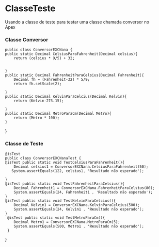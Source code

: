 # ClasseTeste
Usando a classe de teste para testar uma classe chamada conversor no Apex








### Classe Conversor

    public class ConversorEXCNana {
    public static Decimal CelsiusParaFahrenheit(Decimal celsius){
        return (celsius * 9/5) + 32;


    }
    public static Decimal FahrenheitParaCelsius(Decimal Fahrenheit){
        Decimal fh = (Fahrenheit-32) * 5/9;
        return fh.setScale(2);

    }
    public static Decimal KelvinParaCelcius(Decimal Kelvin){
        return (Kelvin-273.15);

    }
    public static Decimal MetroParaCm(Decimal Metro){
        return (Metro * 100);
    }
    

}


   ### Classe de Teste

    @isTest
    public class ConversorEXCNanaTest {
    @isTest public static void TestCelsiusParaFahrenheit(){
        Decimal celsius1 = ConversorEXCNana.CelsiusParaFahrenheit(50);
       System.assertEquals(122, celsius1, 'Resultado não esperado');
        
    }
    @isTest public static void TestFahrenheitParaCelsius(){
        Decimal Fahrenheit1 = ConversorEXCNana.FahrenheitParaCelsius(80);
        System.assertEquals(24, Fahrenheit1 , 'Resultado não esperado');
    }
    @isTest public static void TestKelvinParaCelcius(){
        Decimal Kelvin1 = ConversorEXCNana.KelvinParaCelcius(500);
        System.assertEquals(24, Kelvin1 , 'Resultado não esperado');
    }
     @isTest public static void TestMetroParaCm(){
        Decimal Metro1 = ConversorEXCNana.MetroParaCm(5);
        System.assertEquals(500, Metro1 , 'Resultado não esperado');
     }

}

